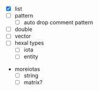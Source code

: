* [x] list
* [ ] pattern
  * [ ] auto drop comment pattern
* [ ] double
* [ ] vector
* [ ] hexal types
  * [ ] iota
  * [ ] entity
* moreiotas
  * [ ] string
  * [ ] matrix?